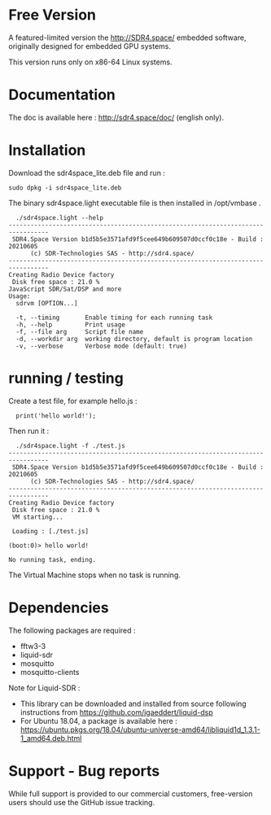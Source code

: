 # Free Version
A featured-limited version the http://SDR4.space/ embedded software, originally designed for embedded GPU systems.

This version runs only on x86-64 Linux systems.

# Documentation

The doc is available here : http://sdr4.space/doc/ (english only).

# Installation

Download the sdr4space_lite.deb file and run :   
```
sudo dpkg -i sdr4space_lite.deb
```

The binary sdr4space.light executable file is then installed in /opt/vmbase . 

```
  ./sdr4space.light --help
---------------------------------------------------------------------------------
 SDR4.Space Version b1d5b5e3571afd9f5cee649b609507d0ccf0c18e - Build : 20210605
      (c) SDR-Technologies SAS - http://sdr4.space/
---------------------------------------------------------------------------------
Creating Radio Device factory
 Disk free space : 21.0 % 
JavaScript SDR/Sat/DSP and more
Usage:
  sdrvm [OPTION...]

  -t, --timing       Enable timing for each running task
  -h, --help         Print usage
  -f, --file arg     Script file name
  -d, --workdir arg  working directory, default is program location 
  -v, --verbose      Verbose mode (default: true)
```

# running / testing

Create a test file, for example hello.js :  
```
  print('hello world!');
```
  
 Then run it :  
```
  ./sdr4space.light -f ./test.js 
---------------------------------------------------------------------------------
 SDR4.Space Version b1d5b5e3571afd9f5cee649b609507d0ccf0c18e - Build : 20210605
      (c) SDR-Technologies SAS - http://sdr4.space/
---------------------------------------------------------------------------------
Creating Radio Device factory
 Disk free space : 21.0 % 
 VM starting...

 Loading : [./test.js]

(boot:0)> hello world!

No running task, ending.

```

The Virtual Machine stops when no task is running.

# Dependencies 

The following packages are required :
* fftw3-3
* liquid-sdr
* mosquitto
* mosquitto-clients

Note for Liquid-SDR :
* This library can be downloaded and installed from source following instructions from https://github.com/jgaeddert/liquid-dsp
* For Ubuntu 18.04, a package is available here : https://ubuntu.pkgs.org/18.04/ubuntu-universe-amd64/libliquid1d_1.3.1-1_amd64.deb.html



# Support - Bug reports

While full support is provided to our commercial customers, free-version users should use the GitHub issue tracking.

